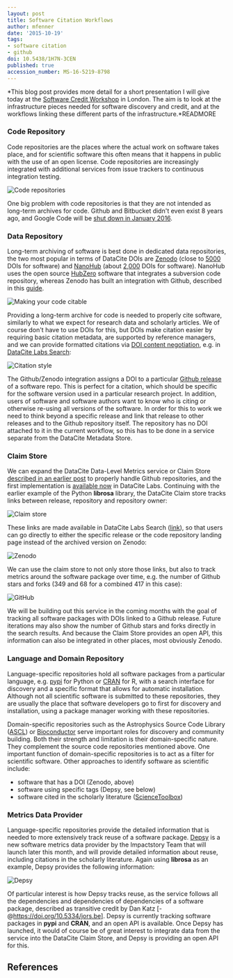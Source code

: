 ```yaml
---
layout: post
title: Software Citation Workflows
author: mfenner
date: '2015-10-19'
tags:
- software citation
- github
doi: 10.5438/1H7N-3CEN
published: true
accession_number: MS-16-5219-8798
---
```

*This blog post provides more detail for a short presentation I will give today at the [Software Credit Workshop](http://www.software.ac.uk/software-credit) in London. The aim is to look at the infrastructure pieces needed for software discovery and credit, and at the workflows linking these different parts of the infrastructure.*READMORE

### Code Repository

Code repositories are the places where the actual work on software takes place, and for scientific software this often means that it happens in public with the use of an open license. Code repositories are increasingly integrated with additional services from issue trackers to continuous integration testing.

![Code repositories](/images/2015/10/code_repositories.png)

One big problem with code repositories is that they are not intended as long-term archives for code. Github and Bitbucket didn't even exist 8 years ago, and Google Code will be [shut down in January 2016](http://google-opensource.blogspot.de/2015/03/farewell-to-google-code.html).

### Data Repository

Long-term archiving of software is best done in dedicated data repositories, the two most popular in terms of DataCite DOIs are [Zenodo](https://zenodo.org/) (close to [5000](https://search.datacite.org/?query=%2A&resourceType_facet=Software&datacentre_facet=CERN.ZENODO+-+ZENODO+-+Research.+Shared.) DOIs for software) and [NanoHub](https://nanohub.org/) (about [2,000](https://search.labs.datacite.org/?query=%2A&resourceType_facet=Software&datacentre_facet=PURDUE.EZID+-+Purdue+University) DOIs for software). NanoHub uses the open source [HubZero](https://hubzero.org/) software that integrates a subversion code repository, whereas Zenodo has built an integration with Github, described in this [guide](https://guides.github.com/activities/citable-code/).

![Making your code citable](/images/2015/10/Bildschirmfoto-2015-10-18-um-14-01-39.png)

Providing a long-term archive for code is needed to properly cite software, similarly to what we expect for research data and scholarly articles. We of course don't have to use DOIs for this, but DOIs make citation easier by requiring basic citation metadata, are supported by reference managers, and we can provide formatted citations via [DOI content negotiation](http://www.crosscite.org/cn/), e.g. in [DataCite Labs Search](http://search.labs.datacite.org/?q=10.5281/ZENODO.32193):

![Citation style](/images/2015/10/Bildschirmfoto-2015-10-18-um-13-59-34.png)

The Github/Zenodo integration assigns a DOI to a particular [Github release](https://github.com/blog/1547-release-your-software) of a software repo. This is perfect for a citation, which should be specific for the software version used in a particular research project. In addition, users of software and software authors want to know who is citing or otherwise re-using all versions of the software. In order for this to work we need to think beyond a specific release and link that release to other releases and to the Github repository itself. The repository has no DOI attached to it in the current workflow, so this has to be done in a service separate from the DataCite Metadata Store.

### Claim Store

We can expand the DataCite Data-Level Metrics service or Claim Store [described in an earlier post](/announcing-data-level-metrics-in-datacite-labs/) to properly handle Github repositories, and the first implementation is [available now](http://cls.labs.datacite.org) in DataCite Labs. Continuing with the earlier example of the Python **librosa** library, the DataCite Claim store tracks links between release, repository and repository owner:

![Claim store](/images/2015/10/Bildschirmfoto-2015-10-18-um-17-07-48.png)

These links are made available in DataCite Labs Search ([link](https://search.datacite.org/?query=librosa+python)), so that users can go directly to either the specific release or the code repository landing page instead of the archived version on Zenodo:

![Zenodo](/images/2015/10/Bildschirmfoto-2015-10-18-um-17-40-51.png)

We can use the claim store to not only store those links, but also to track metrics around the software package over time, e.g. the number of Github stars and forks (349 and 68 for a combined 417 in this case):

![GitHub](/images/2015/10/Bildschirmfoto-2015-10-18-um-17-11-46.png)

We will be building out this service in the coming months with the goal of tracking all software packages with DOIs linked to a Github release. Future iterations may also show the number of Github stars and forks directly in the search results. And because the Claim Store provides an open API, this information can also be integrated in other places, most obviously Zenodo.

### Language and Domain Repository

Language-specific repositories hold all software packages from a particular language, e.g. [pypi](https://pypi.python.org/pypi) for Python or [CRAN](https://cran.r-project.org/) for R, with a search interface for discovery and a specific format that allows for automatic installation. Although not all scientific software is submitted to these repositories, they are usually the place that software developers go to first for discovery and installation, using a package manager working with these repositories.

Domain-specific repositories such as the Astrophysics Source Code Library ([ASCL](http://ascl.net/)) or [Bioconductor](https://www.bioconductor.org/) serve important roles for discovery and community building. Both their strength and limitation is their domain-specific nature. They complement the source code repositories mentioned above. One important function of domain-specific repositories is to act as a filter for scientific software. Other approaches to identify software as scientific include:

* software that has a DOI (Zenodo, above)
* software using specific tags (Depsy, see below)
* software cited in the scholarly literature ([ScienceToolbox](http://sciencetoolbox.org/))

### Metrics Data Provider

Language-specific repositories provide the detailed information that is needed to more extensively track reuse of a software package. [Depsy](http://depsy.org/) is a new software metrics data provider by the Impactstory Team that will launch later this month, and will provide detailed information about reuse, including citations in the scholarly literature. Again using **librosa** as an example, Depsy provides the following information:

![Depsy](/images/2015/10/Bildschirmfoto-2015-10-18-um-12-14-48.png)

Of particular interest is how Depsy tracks reuse, as the service follows all the dependencies and dependencies of dependencies of a software package, described as transitive credit by Dan Katz [-@https://doi.org/10.5334/jors.be]. Depsy is currently tracking software packages in **pypi** and **CRAN**, and an open API is available. Once Depsy has launched, it would of course be of great interest to integrate data from the service into the DataCite Claim Store, and Depsy is providing an open API for this.

## References
